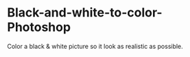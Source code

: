 # Black-and-white-to-color-Photoshop
Color a black &amp; white picture so it look as realistic as possible.
